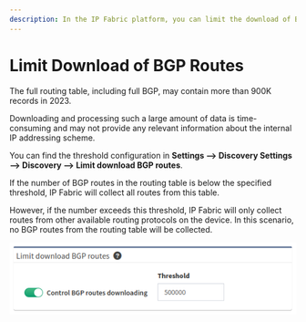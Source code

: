 ```yaml
---
description: In the IP Fabric platform, you can limit the download of BGP routes, as the full routing table, including full BGP, may contain more than 900K records in 2023.
---
```


# Limit Download of BGP Routes

The full routing table, including full BGP, may contain more than 900K records
in 2023.

Downloading and processing such a large amount of data is time-consuming and may
not provide any relevant information about the internal IP addressing scheme.

You can find the threshold configuration in **Settings --> Discovery Settings
--> Discovery --> Limit download BGP routes**.

If the number of BGP routes in the routing table is below the specified
threshold, IP Fabric will collect all routes from this table.

However, if the number exceeds this threshold, IP Fabric will only collect
routes from other available routing protocols on the device. In this scenario,
no BGP routes from the routing table will be collected.

![Limit download of BGP routes](limit-bgp-routes.png)
